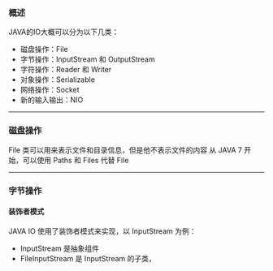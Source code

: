 ### 概述
JAVA的IO大概可以分为以下几类：
* 磁盘操作：File
* 字节操作：InputStream 和 OutputStream
* 字符操作：Reader 和 Writer
* 对象操作：Serializable
* 网络操作：Socket
* 新的输入输出：NIO
***  
### 磁盘操作
File 类可以用来表示文件和目录信息，但是他不表示文件的内容
从 JAVA 7 开始，可以使用 Paths 和 Files 代替 File

***
### 字节操作
#### 装饰者模式
JAVA IO 使用了装饰者模式来实现，以 InputStream 为例：
* InputStream 是抽象组件
* FileInputStream 是 InputStream 的子类，